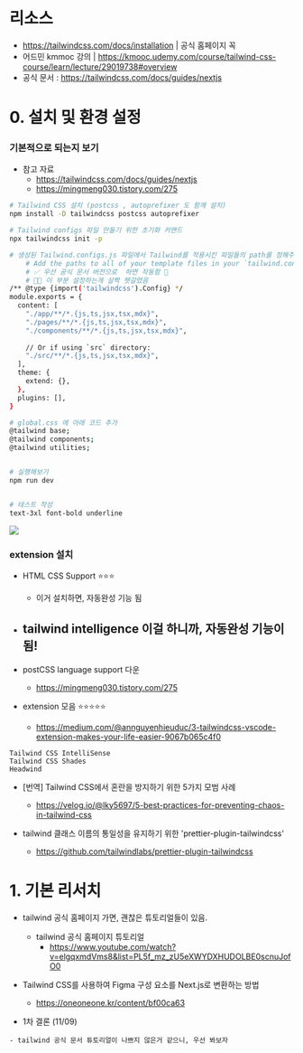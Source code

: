 # 리소스 
- https://tailwindcss.com/docs/installation | 공식 홈페이지 꼭 
- 어드민 kmmoc 강의 | https://kmooc.udemy.com/course/tailwind-css-course/learn/lecture/29019738#overview
- 공식 문서 : https://tailwindcss.com/docs/guides/nextjs




# 0. 설치 및 환경 설정 

	
### 기본적으로 되는지 보기 
- 참고 자료
	- https://tailwindcss.com/docs/guides/nextjs
	- https://mingmeng030.tistory.com/275


``` bash
# Tailwind CSS 설치 (postcss , autoprefixer 도 함께 설치)
npm install -D tailwindcss postcss autoprefixer

# Tailwind configs 파일 만들기 위한 초기화 커맨드
npx tailwindcss init -p

# 생성된 Tailwind.configs.js 파일에서 Tailwind를 적용시킨 파일들의 path를 정해주기 
	# Add the paths to all of your template files in your `tailwind.config.js` file.
	# ✅ 우선 공식 문서 버전으로  하면 작동함 🔵
	# 📛📛 이 부분 설정하는게 살짝 헷갈렸음 
/** @type {import('tailwindcss').Config} */
module.exports = {
  content: [
    "./app/**/*.{js,ts,jsx,tsx,mdx}",
    "./pages/**/*.{js,ts,jsx,tsx,mdx}",
    "./components/**/*.{js,ts,jsx,tsx,mdx}",
 
    // Or if using `src` directory:
    "./src/**/*.{js,ts,jsx,tsx,mdx}",
  ],
  theme: {
    extend: {},
  },
  plugins: [],
}

# global.css 에 아래 코드 추가 
@tailwind base;
@tailwind components;
@tailwind utilities;


# 실행해보기 
npm run dev


# 테스트 작성 
text-3xl font-bold underline

```

![](https://i.imgur.com/yApVZNX.png)



### extension 설치
- HTML CSS Support ⭐⭐⭐ 
	- 이거 설치하면, 자동완성 기능 됨


- tailwind intelligence 이걸 하니까, 자동완성 기능이 됨! 
	- 


- postCSS language support 다운
	- https://mingmeng030.tistory.com/275


- extension 모음 ⭐⭐⭐⭐⭐ 
	- https://medium.com/@annguyenhieuduc/3-tailwindcss-vscode-extension-makes-your-life-easier-9067b065c4f0
```
Tailwind CSS IntelliSense
Tailwind CSS Shades
Headwind
```


- [번역] Tailwind CSS에서 혼란을 방지하기 위한 5가지 모범 사례
	- https://velog.io/@lky5697/5-best-practices-for-preventing-chaos-in-tailwind-css


- tailwind 클래스 이름의 통일성을 유지하기 위한 'prettier-plugin-tailwindcss'
	- https://github.com/tailwindlabs/prettier-plugin-tailwindcss





# 1. 기본 리서치


- tailwind 공식 홈페이지 가면, 괜찮은 튜토리얼들이 있음. 
	- tailwind 공식 홈페이지 튜토리얼
		- https://www.youtube.com/watch?v=elgqxmdVms8&list=PL5f_mz_zU5eXWYDXHUDOLBE0scnuJofO0

- Tailwind CSS를 사용하여 Figma 구성 요소를 Next.js로 변환하는 방법
	- https://oneoneone.kr/content/bf00ca63


- 1차 결론 (11/09)
```
- tailwind 공식 문서 튜토리얼이 나쁘지 않은거 같으니, 우선 봐보자 
```








